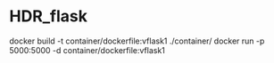 # HDR_flask

docker build -t container/dockerfile:vflask1 ./container/
docker run -p 5000:5000 -d container/dockerfile:vflask1